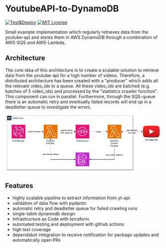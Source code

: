
# YoutubeAPI-to-DynamoDB
[![Test&Deploy](https://github.com/creil94/ytapi-dynamodb/actions/workflows/deployment.yml/badge.svg?branch=main)](https://github.com/creil94/ytapi-dynamodb/actions/workflows/deployment.yml)
[![MIT License](https://img.shields.io/badge/License-MIT-green.svg)](https://choosealicense.com/licenses/mit/)

Small example implementation which regularly retrieves data from the youtube-api and stores them in AWS DynamoDB through a combination of AWS-SQS and AWS-Lambda.

## Architecture
The core idea of this architecture is to create a scalable solution to retrieve data from the youtube-api for a high number of videos. Therefore, a distributed architecture has been created with a "producer" which adds all the relevant video_ids to a queue. All these video_ids are batched (e.g. batches of 5 video_ids) and processed by the "statistics crawler function". This component can run in parallel. Furthermore, through the SQS-queue there is an automatic retry and eventually failed records will end up in a deadletter queue to investigate the errors.

![architecture diagram](assets/architecture_diagram.jpg)

## Features
- highly scalable pipeline to extract information from yt-api
- validation of data flow with pydantic
- automatic retry and deadletter queue for failed crawling runs
- single-table dynamodb design
- Infrastructure as Code with terraform
- automated testing and deployment with github actions
- high test coverage
- dependabot integration to receive notification for package updates and automatically open PRs

